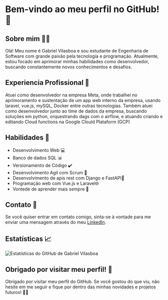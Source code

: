 # Bem-vindo ao meu perfil no GitHub! 👋

## Sobre mim 🙋‍♂️

Olá! Meu nome é Gabriel Vilasboa e sou estudante de Engenharia de Software com grande paixão pela tecnologia e programação. Atualmente, estou focado em aprimorar minhas habilidades como desenvolvedor, buscando constantemente novos conhecimentos e desafios.

## Experiencia Profissional 👷

Atuei como desenvolvedor na empresa Meta, onde trabalhei no aprimoramento e sustentação de um app web interno da empresa, usando laravel, vue.js, mySQL, Docker entre outras tecnologias. Também atuei como desenvolvedor junto ao time de dados da empresa, buscando soluções em python, orquestrando dags com o airflow, e atuando criando e editando Cloud functions na Google Clould Plataform (GCP)

## Habilidades 🚀

- Desenvolvimento Web 💻
- Banco de dados SQL 📊
- Versionamento de Código ✔️
- Desenvolvimento Agil com Scrum 🥇
- Desenvolvimento de apis rest com Django e FastAPI🐍 
- Programação web com Vue.js e Laravel🌐
- Vontede de aprender mais sempre 📖

## Contato 📧

Se você quiser entrar em contato comigo, sinta-se à vontade para me enviar uma mensagem através do meu [LinkedIn](https://www.linkedin.com/in/gabriel-vilasboa-551428207/).

## Estatísticas 📈

![Estatísticas do GitHub de Gabriel Vilasboa](https://github-readme-stats.vercel.app/api?username=gabrielvilasboa&show_icons=true&theme=radical)

## Obrigado por visitar meu perfil! 🙏

Obrigado por visitar meu perfil do GitHub. Se você gostou do que viu, não hesite em me seguir e fique por dentro das minhas novidades e projetos futuros! 🚀🚀
